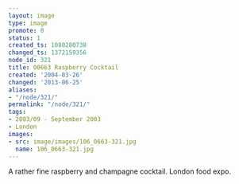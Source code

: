 ```yaml
---
layout: image
type: image
promote: 0
status: 1
created_ts: 1080280738
changed_ts: 1372159356
node_id: 321
title: 00663 Raspberry Cocktail
created: '2004-03-26'
changed: '2013-06-25'
aliases:
- "/node/321/"
permalink: "/node/321/"
tags:
- 2003/09 - September 2003
- London
images:
- src: image/images/106_0663-321.jpg
  name: 106_0663-321.jpg
---
```

A rather fine raspberry and champagne cocktail.  London food expo.
